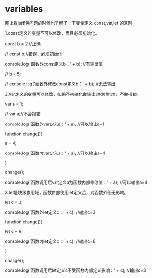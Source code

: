 # variables

网上看js闭包问题的时候也了解了一下变量定义 const,var,let 的区别

1.const定义的变量不可以修改，而且必须初始化。

const b = 2;//正确 

// const b;//错误，必须初始化  

console.log('函数外const定义b：' + b);  //有输出值 

// b = 5; 

// console.log('函数外修改const定义b：' + b);  //无法输出

2.var定义的变量可以修改，如果不初始化会输出undefined，不会报错。

var a = 1;

// var a;//不会报错

console.log(‘函数外var定义a：’ + a);  //可以输出a=1

function change(){

a = 4;

console.log(‘函数内var定义a：’ + a);  //可以输出a=4

}

change();

console.log(‘函数调用后var定义a为函数内部修改值：’ + a);  //可以输出a=4

3.let是块级作用域，函数内部使用let定义后，对函数外部无影响。

let c = 3;

console.log(‘函数外let定义c：’ + c);  //输出c=3

function change(){

let c = 6;

console.log(‘函数内let定义c：’ + c);  //输出c=6

}

change();

console.log(‘函数调用后let定义c不受函数内部定义影响：’ + c);  //输出c=3
